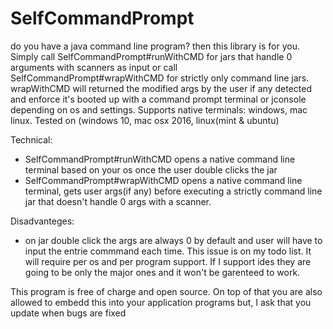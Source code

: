 # SelfCommandPrompt
do you have a java command line program? then this library is for you. Simply call SelfCommandPrompt#runWithCMD for jars that handle 0 arguments with scanners as input or call SelfCommandPrompt#wrapWithCMD for strictly only command line jars. wrapWithCMD will returned the modified args by the user if any detected and enforce it's booted up with a command prompt terminal or jconsole depending on os and settings. Supports native terminals: windows, mac linux. Tested on (windows 10, mac osx 2016, linux(mint & ubuntu)

Technical:
- SelfCommandPrompt#runWithCMD opens a native command line terminal based on your os once the user double clicks the jar
- SelfCommandPrompt#wrapWithCMD opens a native command line terminal, gets user args(if any) before executing a strictly command line jar that doesn't handle 0 args with a scanner.

Disadvanteges:
- on jar double click the args are always 0 by default and user will have to input the entrie commmand each time. This issue is on my todo list. It will require per os and per program support. If I support ides they are going to be only the major ones and it won't be garenteed to work.

This program is free of charge and open source. On top of that you are also allowed to embedd this into your application programs but, I ask that you update when bugs are fixed
